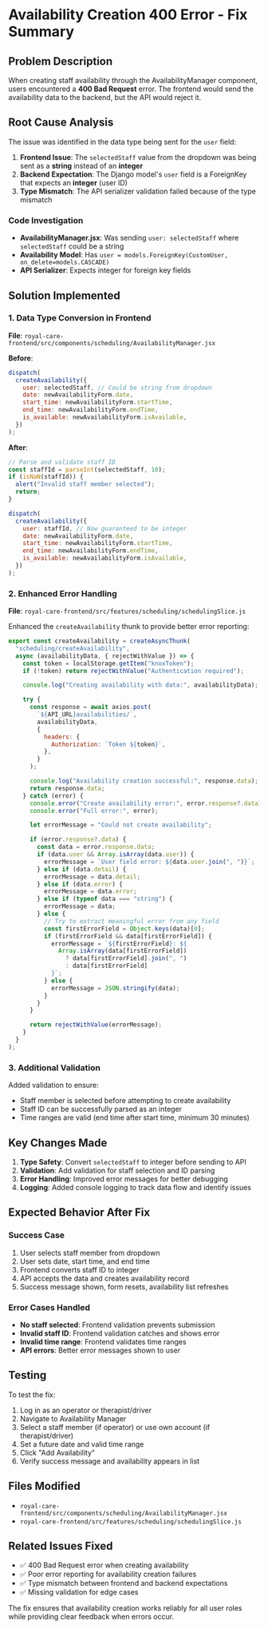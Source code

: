 # Availability Creation 400 Error - Fix Summary

## Problem Description

When creating staff availability through the AvailabilityManager component, users encountered a **400 Bad Request** error. The frontend would send the availability data to the backend, but the API would reject it.

## Root Cause Analysis

The issue was identified in the data type being sent for the `user` field:

1. **Frontend Issue**: The `selectedStaff` value from the dropdown was being sent as a **string** instead of an **integer**
2. **Backend Expectation**: The Django model's `user` field is a ForeignKey that expects an **integer** (user ID)
3. **Type Mismatch**: The API serializer validation failed because of the type mismatch

### Code Investigation

- **AvailabilityManager.jsx**: Was sending `user: selectedStaff` where `selectedStaff` could be a string
- **Availability Model**: Has `user = models.ForeignKey(CustomUser, on_delete=models.CASCADE)`
- **API Serializer**: Expects integer for foreign key fields

## Solution Implemented

### 1. Data Type Conversion in Frontend

**File**: `royal-care-frontend/src/components/scheduling/AvailabilityManager.jsx`

**Before**:

```javascript
dispatch(
  createAvailability({
    user: selectedStaff, // Could be string from dropdown
    date: newAvailabilityForm.date,
    start_time: newAvailabilityForm.startTime,
    end_time: newAvailabilityForm.endTime,
    is_available: newAvailabilityForm.isAvailable,
  })
);
```

**After**:

```javascript
// Parse and validate staff ID
const staffId = parseInt(selectedStaff, 10);
if (isNaN(staffId)) {
  alert("Invalid staff member selected");
  return;
}

dispatch(
  createAvailability({
    user: staffId, // Now guaranteed to be integer
    date: newAvailabilityForm.date,
    start_time: newAvailabilityForm.startTime,
    end_time: newAvailabilityForm.endTime,
    is_available: newAvailabilityForm.isAvailable,
  })
);
```

### 2. Enhanced Error Handling

**File**: `royal-care-frontend/src/features/scheduling/schedulingSlice.js`

Enhanced the `createAvailability` thunk to provide better error reporting:

```javascript
export const createAvailability = createAsyncThunk(
  "scheduling/createAvailability",
  async (availabilityData, { rejectWithValue }) => {
    const token = localStorage.getItem("knoxToken");
    if (!token) return rejectWithValue("Authentication required");

    console.log("Creating availability with data:", availabilityData);

    try {
      const response = await axios.post(
        `${API_URL}availabilities/`,
        availabilityData,
        {
          headers: {
            Authorization: `Token ${token}`,
          },
        }
      );

      console.log("Availability creation successful:", response.data);
      return response.data;
    } catch (error) {
      console.error("Create availability error:", error.response?.data);
      console.error("Full error:", error);

      let errorMessage = "Could not create availability";

      if (error.response?.data) {
        const data = error.response.data;
        if (data.user && Array.isArray(data.user)) {
          errorMessage = `User field error: ${data.user.join(", ")}`;
        } else if (data.detail) {
          errorMessage = data.detail;
        } else if (data.error) {
          errorMessage = data.error;
        } else if (typeof data === "string") {
          errorMessage = data;
        } else {
          // Try to extract meaningful error from any field
          const firstErrorField = Object.keys(data)[0];
          if (firstErrorField && data[firstErrorField]) {
            errorMessage = `${firstErrorField}: ${
              Array.isArray(data[firstErrorField])
                ? data[firstErrorField].join(", ")
                : data[firstErrorField]
            }`;
          } else {
            errorMessage = JSON.stringify(data);
          }
        }
      }

      return rejectWithValue(errorMessage);
    }
  }
);
```

### 3. Additional Validation

Added validation to ensure:

- Staff member is selected before attempting to create availability
- Staff ID can be successfully parsed as an integer
- Time ranges are valid (end time after start time, minimum 30 minutes)

## Key Changes Made

1. **Type Safety**: Convert `selectedStaff` to integer before sending to API
2. **Validation**: Add validation for staff selection and ID parsing
3. **Error Handling**: Improved error messages for better debugging
4. **Logging**: Added console logging to track data flow and identify issues

## Expected Behavior After Fix

### Success Case

1. User selects staff member from dropdown
2. User sets date, start time, and end time
3. Frontend converts staff ID to integer
4. API accepts the data and creates availability record
5. Success message shown, form resets, availability list refreshes

### Error Cases Handled

- **No staff selected**: Frontend validation prevents submission
- **Invalid staff ID**: Frontend validation catches and shows error
- **Invalid time range**: Frontend validates time ranges
- **API errors**: Better error messages shown to user

## Testing

To test the fix:

1. Log in as an operator or therapist/driver
2. Navigate to Availability Manager
3. Select a staff member (if operator) or use own account (if therapist/driver)
4. Set a future date and valid time range
5. Click "Add Availability"
6. Verify success message and availability appears in list

## Files Modified

- `royal-care-frontend/src/components/scheduling/AvailabilityManager.jsx`
- `royal-care-frontend/src/features/scheduling/schedulingSlice.js`

## Related Issues Fixed

- ✅ 400 Bad Request error when creating availability
- ✅ Poor error reporting for availability creation failures
- ✅ Type mismatch between frontend and backend expectations
- ✅ Missing validation for edge cases

The fix ensures that availability creation works reliably for all user roles while providing clear feedback when errors occur.
